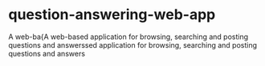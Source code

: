 # question-answering-web-app
A web-ba{A web-based application for browsing, searching and posting questions and answerssed application for browsing, searching and posting questions and answers

